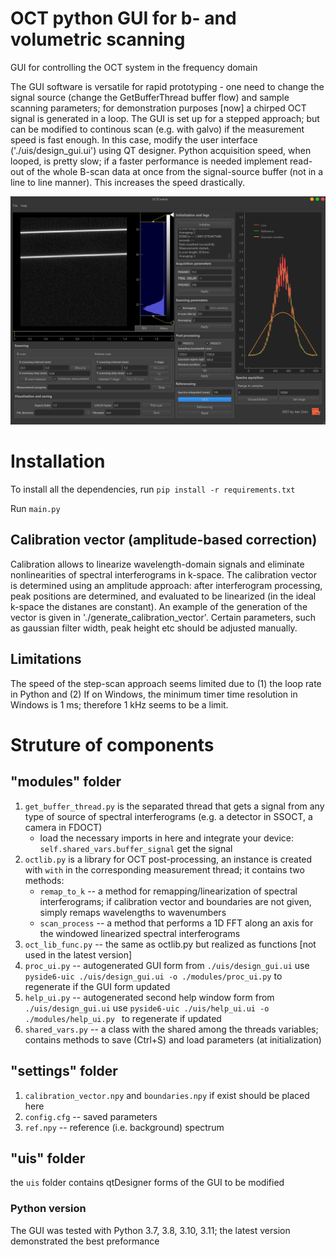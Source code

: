 # OCT python GUI for b- and volumetric scanning

GUI for controlling the OCT system in the frequency domain

The GUI software is versatile for rapid prototyping - one need to change the signal source (change the GetBufferThread buffer flow) and sample scanning parameters; for demonstration purposes [now] a chirped OCT signal is generated in a loop.
The GUI is set up for a stepped approach; but can be modified to continous scan (e.g. with galvo) if the measurement speed is fast enough. In this case, modify the user interface ('./uis/design_gui.ui') using QT designer. Python acquisition speed, when looped, is pretty slow; if a faster performance is needed implement read-out of the whole B-scan data at once from the signal-source buffer (not in a line to line manner). This increases the speed drastically. 

![OCTControl GUI](octcontrol_screenshot.png)

# Installation

To install all the dependencies, run `pip install -r requirements.txt`

Run `main.py`

## Calibration vector (amplitude-based correction)
Calibration allows to linearize wavelength-domain signals and eliminate nonlinearities of spectral interferograms in k-space. The calibration vector is determined using an amplitude approach: after interferogram processing, peak positions are determined, and evaluated to be linearized (in the ideal k-space the distanes are constant). An example of the generation of the vector is given in './generate_calibration_vector'. Certain parameters, such as gaussian filter width, peak height etc should be adjusted manually.

## Limitations
The speed of the step-scan approach seems limited due to (1) the loop rate in Python and (2) If on Windows, the minimum timer time resolution in Windows is 1 ms; therefore 1 kHz seems to be a limit.

# Struture of components

## "modules" folder 
1. `get_buffer_thread.py` is the separated thread that gets a signal from any type of source of spectral interferograms (e.g. a detector in SSOCT, a camera in FDOCT)
    - load the necessary imports in here and integrate your device: `self.shared_vars.buffer_signal` get the signal
2. `octlib.py` is a library for OCT post-processing, an instance is created with `with` in the corresponding measurement thread; it contains two methods:
    - `remap_to_k` -- a method for remapping/linearization of spectral interferograms; if calibration vector and boundaries are not given, simply remaps wavelengths to wavenumbers
    - `scan_process` -- a method that performs a 1D FFT along an axis for the windowed linearized spectral interferograms
3. `oct_lib_func.py` -- the same as octlib.py but realized as functions [not used in the latest version]
4. `proc_ui.py` -- autogenerated GUI form from `./uis/design_gui.ui` use `pyside6-uic ./uis/design_gui.ui -o ./modules/proc_ui.py` to regenerate if the GUI form updated
5. `help_ui.py` -- autogenerated second help window form from `./uis/design_gui.ui` use `pyside6-uic ./uis/help_ui.ui -o ./modules/help_ui.py ` to regenerate if updated
6. `shared_vars.py` -- a class with the shared among the threads variables; contains methods to save (Ctrl+S) and load parameters (at initialization)

## "settings" folder 
1. `calibration_vector.npy` and `boundaries.npy` if exist should be placed here
2. `config.cfg` -- saved parameters 
3. `ref.npy` -- reference (i.e. background) spectrum

## "uis" folder 
the `uis` folder contains qtDesigner forms of the GUI to be modified

### Python version

The GUI was tested with Python 3.7, 3.8, 3.10, 3.11; the latest version demonstrated the best preformance